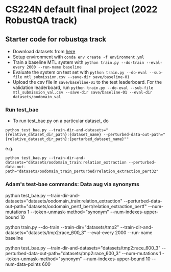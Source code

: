# CS224N default final project (2022 RobustQA track)

## Starter code for robustqa track
- Download datasets from [here](https://drive.google.com/file/d/1Fv2d30hY-2niU7t61ktnMsi_HUXS6-Qx/view?usp=sharing)
- Setup environment with `conda env create -f environment.yml`
- Train a baseline MTL system with `python train.py --do-train --eval-every 2000 --run-name baseline`
- Evaluate the system on test set with `python train.py --do-eval --sub-file mtl_submission.csv --save-dir save/baseline-01`
- Upload the csv file in `save/baseline-01` to the test leaderboard. For the validation leaderboard, run `python train.py --do-eval --sub-file mtl_submission_val.csv --save-dir save/baseline-01 --eval-dir datasets/oodomain_val`

### Run test_bae
- To run test_bae.py on a particular dataset, do
```
python test_bae.py --train-dir-and-datasets="{relative_dataset_dir_path}:{dataset_name} --perturbed-data-out-path="{relative_dataset_dir_path}:{perturbed_dataset_name}""
```
e.g.
```
python test_bae.py --train-dir-and-datasets="datasets/oodomain_train:relation_extraction --perturbed-data-out-path="datasets/oodomain_train_perturbed/relation_extraction_pert32"
```

### Adam's test-bae commands: Data aug via synonyms

python test_bae.py --train-dir-and-datasets="datasets/oodomain_train:relation_extraction" --perturbed-data-out-path="datasets/oodomain_pertf_bert/relation_extraction_pertf" --num-mutations 1 --token-unmask-method="synonym" --num-indexes-upper-bound 10

python train.py --do-train --train-dir="datasets/tmp2" --train-dir-and-datasets="datasets/tmp2:race_600_3" --eval-every 2000 --run-name baseline


python test_bae.py --train-dir-and-datasets="datasets/tmp2:race_600_3" --perturbed-data-out-path="datasets/tmp2:race_600_3" --num-mutations 1 --token-unmask-method="synonym" --num-indexes-upper-bound 10 --num-data-points 600